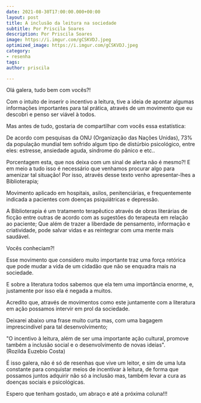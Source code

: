 ```yaml
---
date: 2021-08-30T17:00:00.000+00:00
layout: post
title: A inclusão da leitura na sociedade
subtitle: Por Priscila Soares
description: Por Priscila Soares
image: https://i.imgur.com/gCSKVDJ.jpeg
optimized_image: https://i.imgur.com/gCSKVDJ.jpeg
category:
- resenha
tags: 
author: priscila

---
```

Olá galera, tudo bem com vocês?!

Com o intuito de inserir o incentivo a leitura, tive a ideia de apontar algumas informações importantes para tal prática, através de um movimento que eu descobri e penso ser viável à todos. 

Mas antes de tudo, gostaria de compartilhar com vocês essa estatística: 

De acordo com pesquisas da ONU (Organização das Nações Unidas), 73% da população mundial tem sofrido algum tipo de distúrbio psicológico, entre eles: estresse, ansiedade aguda, síndrome do pânico e etc.. 

Porcentagem esta, que nos deixa com um sinal de alerta não é mesmo?! E em meio a tudo isso é necessário que venhamos procurar algo para amenizar tal situação! Por isso, através desse texto venho apresentar-lhes a Biblioterapia;

Movimento aplicado em hospitais, asilos, penitenciárias, e frequentemente indicada a pacientes com doenças psiquiátricas e depressão.

A Biblioterapia é um tratamento terapêutico através de obras literárias de ficção entre outras de acordo com as sugestões do terapeuta em relação ao paciente; Que além de trazer a liberdade de pensamento, informação e criatividade, pode salvar vidas e as reintegrar com uma mente mais saudável.

Vocês conheciam?! 

Esse movimento que considero muito importante traz uma força retórica que pode mudar a vida de um cidadão que não se enquadra mais na sociedade.

E sobre a literatura todos sabemos que ela tem uma importância enorme, e, justamente por isso ela é negada a muitos. 

Acredito que, através de movimentos como este juntamente com a literatura em ação possamos intervir em prol da sociedade. 

Deixarei abaixo uma frase muito curta mas, com uma bagagem imprescindível para tal desenvolvimento;

"O incentivo à leitura, além de ser uma importante ação cultural, promove também a inclusão social e o desenvolvimento de novas ideias".   
(Rozilda Euzebio Costa) 

É isso galera, não é só de resenhas que vive um leitor, e sim de uma luta constante para conquistar meios de incentivar à leitura, de forma que possamos juntos adquirir não só a inclusão mas, também levar a cura as doenças sociais e psicológicas. 

Espero que tenham gostado, um abraço e até a próxima coluna!!!
